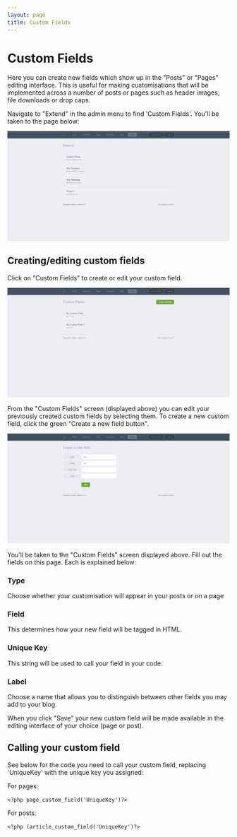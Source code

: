 ```yaml
---
layout: page
title: Custom Fields
---
```


# Custom Fields

Here you can create new fields which show up in the "Posts" or "Pages" editing interface. This is useful for making customisations that will be implemented across a number of posts or pages such as header images, file downloads or drop caps.

Navigate to "Extend" in the admin menu to find 'Custom Fields'. You'll be taken to the page below:

![Anchor’s Extend screen](/images/extend.PNG)

## Creating/editing custom fields
Click on "Custom Fields" to create or edit your custom field. 

![Anchor’s Custom Fields screen](/images/custom-fields.PNG)

From the "Custom Fields" screen (displayed above) you can edit your previously created custom fields by selecting them. To create a new custom field, click the green "Create a new field button".

![Anchor’s New Custom Fields screen](/images/new-custom-field.PNG)

You'll be taken to the "Custom Fields" screen displayed above. Fill out the fields on this page. Each is explained below:

### Type
Choose whether your customisation will appear in your posts or on a page

### Field
This determines how your new field will be tagged in HTML.

### Unique Key
This string will be used to call your field in your code.

### Label
Choose a name that allows you to distinguish between other fields you may add to your blog.

When you click "Save" your new custom field will be made available in the editing interface of your choice (page or post). 

## Calling your custom field
See below for the code you need to call your custom field, replacing 'UniqueKey' with the unique key you assigned:

For pages:
```
<?php page_custom_field('UniqueKey')?>
```
For posts:
```
<?php (article_custom_field('UniqueKey')?>
```
